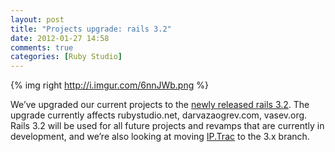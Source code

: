 ```yaml
---
layout: post
title: "Projects upgrade: rails 3.2"
date: 2012-01-27 14:58
comments: true
categories: [Ruby Studio]
---
```


{% img right http://i.imgur.com/6nnJWb.png %}

We’ve upgraded our current projects to the [newly released rails 3.2](http://guides.rubyonrails.org/3_2_release_notes.html). The upgrade currently affects rubystudio.net, darvazaogrev.com, vasev.org. Rails 3.2 will be used for all future projects and revamps that are currently in development, and we’re also looking at moving [IP.Trac](http://iptrac.rubystudio.net/) to the 3.x branch.
